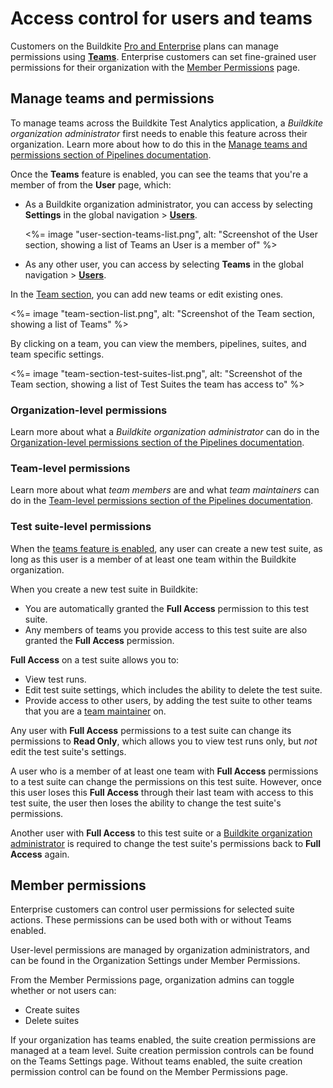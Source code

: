 # Access control for users and teams

Customers on the Buildkite [Pro and Enterprise](https://buildkite.com/pricing) plans can manage permissions using [**Teams**](#manage-teams-and-permissions). Enterprise customers can set fine-grained user permissions for their organization with the [Member Permissions](#member-permissions) page.

## Manage teams and permissions

To manage teams across the Buildkite Test Analytics application, a _Buildkite organization administrator_ first needs to enable this feature across their organization. Learn more about how to do this in the [Manage teams and permissions section of Pipelines documentation](/docs/team-management/permissions#manage-teams-and-permissions).

Once the **Teams** feature is enabled, you can see the teams that you're a member of from the **User** page, which:

- As a Buildkite organization administrator, you can access by selecting **Settings** in the global navigation > [**Users**](https://buildkite.com/organizations/~/users/).

    <%= image "user-section-teams-list.png", alt: "Screenshot of the User section, showing a list of Teams an User is a member of" %>

- As any other user, you can access by selecting **Teams** in the global navigation > [**Users**](https://buildkite.com/organizations/~/users/).

In the [Team section](https://buildkite.com/organizations/~/teams), you can add new teams or edit existing ones.

<%= image "team-section-list.png", alt: "Screenshot of the Team section, showing a list of Teams" %>

By clicking on a team, you can view the members, pipelines, suites, and team specific settings.

<%= image "team-section-test-suites-list.png", alt: "Screenshot of the Team section, showing a list of Test Suites the team has access to" %>

### Organization-level permissions

Learn more about what a _Buildkite organization administrator_ can do in the [Organization-level permissions section of the Pipelines documentation](/docs/team-management/permissions#manage-teams-and-permissions-organization-level-permissions).

### Team-level permissions

Learn more about what _team members_ are and what _team maintainers_ can do in the [Team-level permissions section of the Pipelines documentation](/docs/team-management/permissions#manage-teams-and-permissions-team-level-permissions).

### Test suite-level permissions

When the [teams feature is enabled](#manage-teams-and-permissions), any user can create a new test suite, as long as this user is a member of at least one team within the Buildkite organization.

When you create a new test suite in Buildkite:

- You are automatically granted the **Full Access** permission to this test suite.
- Any members of teams you provide access to this test suite are also granted the **Full Access** permission.

**Full Access** on a test suite allows you to:

- View test runs.
- Edit test suite settings, which includes the ability to delete the test suite.
- Provide access to other users, by adding the test suite to other teams that you are a [team maintainer](#manage-teams-and-permissions-team-level-permissions) on.

Any user with **Full Access** permissions to a test suite can change its permissions to **Read Only**, which allows you to view test runs only, but _not_ edit the test suite's settings.

A user who is a member of at least one team with **Full Access** permissions to a test suite can change the permissions on this test suite. However, once this user loses this **Full Access** through their last team with access to this test suite, the user then loses the ability to change the test suite's permissions.

Another user with **Full Access** to this test suite or a [Buildkite organization administrator](#manage-teams-and-permissions-organization-level-permissions) is required to change the test suite's permissions back to **Full Access** again.

## Member permissions

Enterprise customers can control user permissions for selected suite actions. These permissions can be used both with or without Teams enabled.

User-level permissions are managed by organization administrators, and can be found in the Organization Settings under Member Permissions.

From the Member Permissions page, organization admins can toggle whether or not users can:

* Create suites
* Delete suites

If your organization has teams enabled, the suite creation permissions are managed at a team level. Suite creation permission controls can be found on the Teams Settings page. Without teams enabled, the suite creation permission control can be found on the Member Permissions page.
